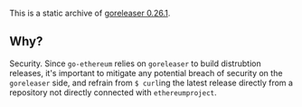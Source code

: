 This is a static archive of [goreleaser
0.26.1](https://github.com/goreleaser/goreleaser/releases).

## Why?

Security. Since `go-ethereum` relies on `goreleaser` to build distrubtion
releases, it's important to mitigate any potential breach of security
on the `goreleaser` side, and refrain from `$ curl`ing the latest
release directly from a repository not directly connected with
`ethereumproject`.
